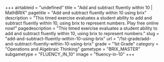 +++
airtableid = "undefined"
title = "Add and subtract fluently within 10 | MathBRIX"
pagetitle = "Add and subtract fluently within 10 using brix"
description = "This timed exercise evaluates a student ability to add and subtract fluently within 10, using brix to represent numbers. Play free online now!"
pagedescription = "This timed exercise evaluates a student ability to add and subtract fluently within 10, using brix to represent numbers."
slug = "add-and-subtract-fluently-within-10-using-brix"
url = "/1st-grade/add-and-subtract-fluently-within-10-using-brix"
grade = "1st Grade"
category = "Operations and Algebraic Thinking"
gametype = "BRIX_MASTER"
subgametype = "FLUENCY_IN_10"
image = "fluency-in-10"
+++